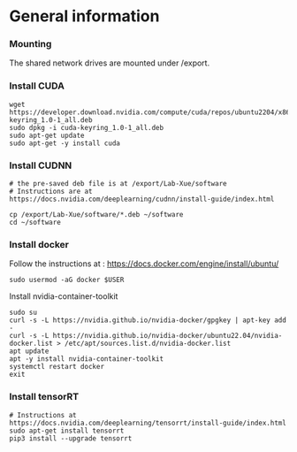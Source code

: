 # General information

### Mounting

The shared network drives are mounted under /export.

### Install CUDA
```
wget https://developer.download.nvidia.com/compute/cuda/repos/ubuntu2204/x86_64/cuda-keyring_1.0-1_all.deb
sudo dpkg -i cuda-keyring_1.0-1_all.deb
sudo apt-get update
sudo apt-get -y install cuda
```

### Install CUDNN
```
# the pre-saved deb file is at /export/Lab-Xue/software
# Instructions are at https://docs.nvidia.com/deeplearning/cudnn/install-guide/index.html

cp /export/Lab-Xue/software/*.deb ~/software
cd ~/software
```

### Install docker

Follow the instructions at : https://docs.docker.com/engine/install/ubuntu/
```
sudo usermod -aG docker $USER
```

Install nvidia-container-toolkit
```
sudo su
curl -s -L https://nvidia.github.io/nvidia-docker/gpgkey | apt-key add -
curl -s -L https://nvidia.github.io/nvidia-docker/ubuntu22.04/nvidia-docker.list > /etc/apt/sources.list.d/nvidia-docker.list
apt update
apt -y install nvidia-container-toolkit
systemctl restart docker
exit
```

### Install tensorRT
```
# Instructions at https://docs.nvidia.com/deeplearning/tensorrt/install-guide/index.html
sudo apt-get install tensorrt
pip3 install --upgrade tensorrt
```
